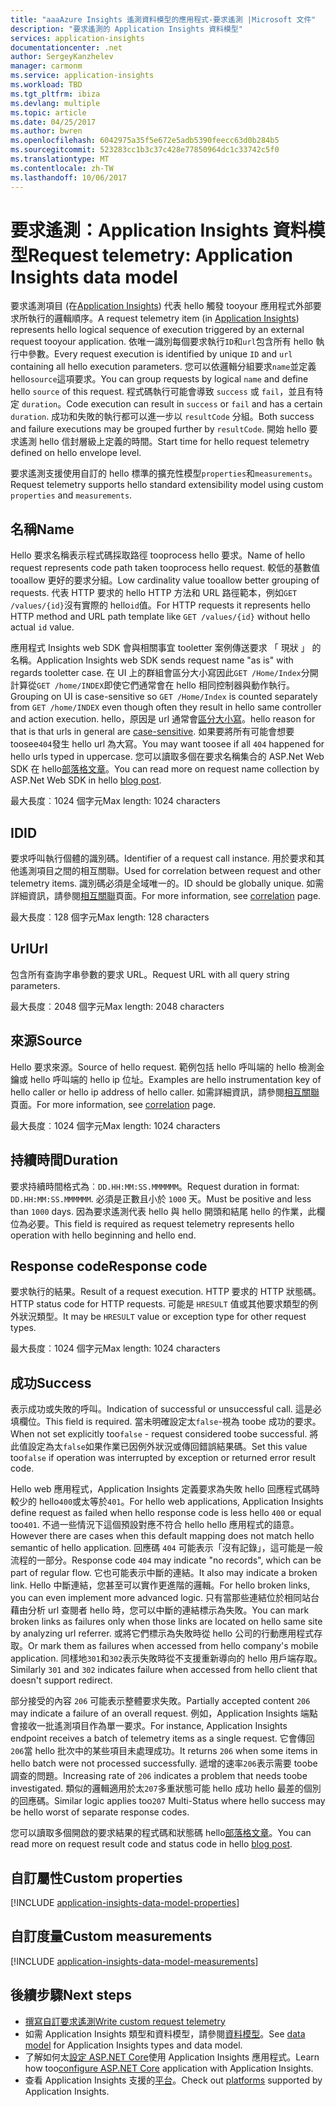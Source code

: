 ```yaml
---
title: "aaaAzure Insights 遙測資料模型的應用程式-要求遙測 |Microsoft 文件"
description: "要求遙測的 Application Insights 資料模型"
services: application-insights
documentationcenter: .net
author: SergeyKanzhelev
manager: carmonm
ms.service: application-insights
ms.workload: TBD
ms.tgt_pltfrm: ibiza
ms.devlang: multiple
ms.topic: article
ms.date: 04/25/2017
ms.author: bwren
ms.openlocfilehash: 6042975a35f5e672e5adb5390feecc63d0b284b5
ms.sourcegitcommit: 523283cc1b3c37c428e77850964dc1c33742c5f0
ms.translationtype: MT
ms.contentlocale: zh-TW
ms.lasthandoff: 10/06/2017
---
```

# <a name="request-telemetry-application-insights-data-model"></a><span data-ttu-id="53845-103">要求遙測：Application Insights 資料模型</span><span class="sxs-lookup"><span data-stu-id="53845-103">Request telemetry: Application Insights data model</span></span>

<span data-ttu-id="53845-104">要求遙測項目 (在[Application Insights](app-insights-overview.md)) 代表 hello 觸發 tooyour 應用程式外部要求所執行的邏輯順序。</span><span class="sxs-lookup"><span data-stu-id="53845-104">A request telemetry item (in [Application Insights](app-insights-overview.md)) represents hello logical sequence of execution triggered by an external request tooyour application.</span></span> <span data-ttu-id="53845-105">依唯一識別每個要求執行`ID`和`url`包含所有 hello 執行中參數。</span><span class="sxs-lookup"><span data-stu-id="53845-105">Every request execution is identified by unique `ID` and `url` containing all hello execution parameters.</span></span> <span data-ttu-id="53845-106">您可以依邏輯分組要求`name`並定義 hello`source`這項要求。</span><span class="sxs-lookup"><span data-stu-id="53845-106">You can group requests by logical `name` and define hello `source` of this request.</span></span> <span data-ttu-id="53845-107">程式碼執行可能會導致 `success` 或 `fail`，並且有特定 `duration`。</span><span class="sxs-lookup"><span data-stu-id="53845-107">Code execution can result in `success` or `fail` and has a certain `duration`.</span></span> <span data-ttu-id="53845-108">成功和失敗的執行都可以進一步以 `resultCode` 分組。</span><span class="sxs-lookup"><span data-stu-id="53845-108">Both success and failure executions may be grouped further by `resultCode`.</span></span> <span data-ttu-id="53845-109">開始 hello 要求遙測 hello 信封層級上定義的時間。</span><span class="sxs-lookup"><span data-stu-id="53845-109">Start time for hello request telemetry defined on hello envelope level.</span></span>

<span data-ttu-id="53845-110">要求遙測支援使用自訂的 hello 標準的擴充性模型`properties`和`measurements`。</span><span class="sxs-lookup"><span data-stu-id="53845-110">Request telemetry supports hello standard extensibility model using custom `properties` and `measurements`.</span></span>

## <a name="name"></a><span data-ttu-id="53845-111">名稱</span><span class="sxs-lookup"><span data-stu-id="53845-111">Name</span></span>

<span data-ttu-id="53845-112">Hello 要求名稱表示程式碼採取路徑 tooprocess hello 要求。</span><span class="sxs-lookup"><span data-stu-id="53845-112">Name of hello request represents code path taken tooprocess hello request.</span></span> <span data-ttu-id="53845-113">較低的基數值 tooallow 更好的要求分組。</span><span class="sxs-lookup"><span data-stu-id="53845-113">Low cardinality value tooallow better grouping of requests.</span></span> <span data-ttu-id="53845-114">代表 HTTP 要求的 hello HTTP 方法和 URL 路徑範本，例如`GET /values/{id}`沒有實際的 hello`id`值。</span><span class="sxs-lookup"><span data-stu-id="53845-114">For HTTP requests it represents hello HTTP method and URL path template like `GET /values/{id}` without hello actual `id` value.</span></span>

<span data-ttu-id="53845-115">應用程式 Insights web SDK 會與相關事宜 tooletter 案例傳送要求 「 現狀 」 的名稱。</span><span class="sxs-lookup"><span data-stu-id="53845-115">Application Insights web SDK sends request name "as is" with regards tooletter case.</span></span> <span data-ttu-id="53845-116">在 UI 上的群組會區分大小寫因此`GET /Home/Index`分開計算從`GET /home/INDEX`即使它們通常會在 hello 相同控制器與動作執行。</span><span class="sxs-lookup"><span data-stu-id="53845-116">Grouping on UI is case-sensitive so `GET /Home/Index` is counted separately from `GET /home/INDEX` even though often they result in hello same controller and action execution.</span></span> <span data-ttu-id="53845-117">hello，原因是 url 通常會[區分大小寫](http://www.w3.org/TR/WD-html40-970708/htmlweb.html)。</span><span class="sxs-lookup"><span data-stu-id="53845-117">hello reason for that is that urls in general are [case-sensitive](http://www.w3.org/TR/WD-html40-970708/htmlweb.html).</span></span> <span data-ttu-id="53845-118">如果要將所有可能會想要 toosee`404`發生 hello url 為大寫。</span><span class="sxs-lookup"><span data-stu-id="53845-118">You may want toosee if all `404` happened for hello urls typed in uppercase.</span></span> <span data-ttu-id="53845-119">您可以讀取多個在要求名稱集合的 ASP.Net Web SDK 在 hello[部落格文章](http://apmtips.com/blog/2015/02/23/request-name-and-url/)。</span><span class="sxs-lookup"><span data-stu-id="53845-119">You can read more on request name collection by ASP.Net Web SDK in hello [blog post](http://apmtips.com/blog/2015/02/23/request-name-and-url/).</span></span>

<span data-ttu-id="53845-120">最大長度︰1024 個字元</span><span class="sxs-lookup"><span data-stu-id="53845-120">Max length: 1024 characters</span></span>

## <a name="id"></a><span data-ttu-id="53845-121">ID</span><span class="sxs-lookup"><span data-stu-id="53845-121">ID</span></span>

<span data-ttu-id="53845-122">要求呼叫執行個體的識別碼。</span><span class="sxs-lookup"><span data-stu-id="53845-122">Identifier of a request call instance.</span></span> <span data-ttu-id="53845-123">用於要求和其他遙測項目之間的相互關聯。</span><span class="sxs-lookup"><span data-stu-id="53845-123">Used for correlation between request and other telemetry items.</span></span> <span data-ttu-id="53845-124">識別碼必須是全域唯一的。</span><span class="sxs-lookup"><span data-stu-id="53845-124">ID should be globally unique.</span></span> <span data-ttu-id="53845-125">如需詳細資訊，請參閱[相互關聯](application-insights-correlation.md)頁面。</span><span class="sxs-lookup"><span data-stu-id="53845-125">For more information, see [correlation](application-insights-correlation.md) page.</span></span>

<span data-ttu-id="53845-126">最大長度︰128 個字元</span><span class="sxs-lookup"><span data-stu-id="53845-126">Max length: 128 characters</span></span>

## <a name="url"></a><span data-ttu-id="53845-127">Url</span><span class="sxs-lookup"><span data-stu-id="53845-127">Url</span></span>

<span data-ttu-id="53845-128">包含所有查詢字串參數的要求 URL。</span><span class="sxs-lookup"><span data-stu-id="53845-128">Request URL with all query string parameters.</span></span>

<span data-ttu-id="53845-129">最大長度︰2048 個字元</span><span class="sxs-lookup"><span data-stu-id="53845-129">Max length: 2048 characters</span></span>

## <a name="source"></a><span data-ttu-id="53845-130">來源</span><span class="sxs-lookup"><span data-stu-id="53845-130">Source</span></span>

<span data-ttu-id="53845-131">Hello 要求來源。</span><span class="sxs-lookup"><span data-stu-id="53845-131">Source of hello request.</span></span> <span data-ttu-id="53845-132">範例包括 hello 呼叫端的 hello 檢測金鑰或 hello 呼叫端的 hello ip 位址。</span><span class="sxs-lookup"><span data-stu-id="53845-132">Examples are hello instrumentation key of hello caller or hello ip address of hello caller.</span></span> <span data-ttu-id="53845-133">如需詳細資訊，請參閱[相互關聯](application-insights-correlation.md)頁面。</span><span class="sxs-lookup"><span data-stu-id="53845-133">For more information, see [correlation](application-insights-correlation.md) page.</span></span>

<span data-ttu-id="53845-134">最大長度︰1024 個字元</span><span class="sxs-lookup"><span data-stu-id="53845-134">Max length: 1024 characters</span></span>

## <a name="duration"></a><span data-ttu-id="53845-135">持續時間</span><span class="sxs-lookup"><span data-stu-id="53845-135">Duration</span></span>

<span data-ttu-id="53845-136">要求持續時間格式為︰`DD.HH:MM:SS.MMMMMM`。</span><span class="sxs-lookup"><span data-stu-id="53845-136">Request duration in format: `DD.HH:MM:SS.MMMMMM`.</span></span> <span data-ttu-id="53845-137">必須是正數且小於 `1000` 天。</span><span class="sxs-lookup"><span data-stu-id="53845-137">Must be positive and less than `1000` days.</span></span> <span data-ttu-id="53845-138">因為要求遙測代表 hello 與 hello 開頭和結尾 hello 的作業，此欄位為必要。</span><span class="sxs-lookup"><span data-stu-id="53845-138">This field is required as request telemetry represents hello operation with hello beginning and hello end.</span></span>

## <a name="response-code"></a><span data-ttu-id="53845-139">Response code</span><span class="sxs-lookup"><span data-stu-id="53845-139">Response code</span></span>

<span data-ttu-id="53845-140">要求執行的結果。</span><span class="sxs-lookup"><span data-stu-id="53845-140">Result of a request execution.</span></span> <span data-ttu-id="53845-141">HTTP 要求的 HTTP 狀態碼。</span><span class="sxs-lookup"><span data-stu-id="53845-141">HTTP status code for HTTP requests.</span></span> <span data-ttu-id="53845-142">可能是 `HRESULT` 值或其他要求類型的例外狀況類型。</span><span class="sxs-lookup"><span data-stu-id="53845-142">It may be `HRESULT` value or exception type for other request types.</span></span>

<span data-ttu-id="53845-143">最大長度︰1024 個字元</span><span class="sxs-lookup"><span data-stu-id="53845-143">Max length: 1024 characters</span></span>

## <a name="success"></a><span data-ttu-id="53845-144">成功</span><span class="sxs-lookup"><span data-stu-id="53845-144">Success</span></span>

<span data-ttu-id="53845-145">表示成功或失敗的呼叫。</span><span class="sxs-lookup"><span data-stu-id="53845-145">Indication of successful or unsuccessful call.</span></span> <span data-ttu-id="53845-146">這是必填欄位。</span><span class="sxs-lookup"><span data-stu-id="53845-146">This field is required.</span></span> <span data-ttu-id="53845-147">當未明確設定太`false`-視為 toobe 成功的要求。</span><span class="sxs-lookup"><span data-stu-id="53845-147">When not set explicitly too`false` - request considered toobe successful.</span></span> <span data-ttu-id="53845-148">將此值設定為太`false`如果作業已因例外狀況或傳回錯誤結果碼。</span><span class="sxs-lookup"><span data-stu-id="53845-148">Set this value too`false` if operation was interrupted by exception or returned error result code.</span></span>

<span data-ttu-id="53845-149">Hello web 應用程式，Application Insights 定義要求為失敗 hello 回應程式碼時較少的 hello`400`或太等於`401`。</span><span class="sxs-lookup"><span data-stu-id="53845-149">For hello web applications, Application Insights define request as failed when hello response code is less hello `400` or equal too`401`.</span></span> <span data-ttu-id="53845-150">不過一些情況下這個預設對應不符合 hello hello 應用程式的語意。</span><span class="sxs-lookup"><span data-stu-id="53845-150">However there are cases when this default mapping does not match hello semantic of hello application.</span></span> <span data-ttu-id="53845-151">回應碼 `404` 可能表示「沒有記錄」，這可能是一般流程的一部分。</span><span class="sxs-lookup"><span data-stu-id="53845-151">Response code `404` may indicate "no records", which can be part of regular flow.</span></span> <span data-ttu-id="53845-152">它也可能表示中斷的連結。</span><span class="sxs-lookup"><span data-stu-id="53845-152">It also may indicate a broken link.</span></span> <span data-ttu-id="53845-153">Hello 中斷連結，您甚至可以實作更進階的邏輯。</span><span class="sxs-lookup"><span data-stu-id="53845-153">For hello broken links, you can even implement more advanced logic.</span></span> <span data-ttu-id="53845-154">只有當那些連結位於相同站台藉由分析 url 查閱者 hello 時，您可以中斷的連結標示為失敗。</span><span class="sxs-lookup"><span data-stu-id="53845-154">You can mark broken links as failures only when those links are located on hello same site by analyzing url referrer.</span></span> <span data-ttu-id="53845-155">或將它們標示為失敗時從 hello 公司的行動應用程式存取。</span><span class="sxs-lookup"><span data-stu-id="53845-155">Or mark them as failures when accessed from hello company's mobile application.</span></span> <span data-ttu-id="53845-156">同樣地`301`和`302`表示失敗時從不支援重新導向的 hello 用戶端存取。</span><span class="sxs-lookup"><span data-stu-id="53845-156">Similarly `301` and `302` indicates failure when accessed from hello client that doesn't support redirect.</span></span>

<span data-ttu-id="53845-157">部分接受的內容 `206` 可能表示整體要求失敗。</span><span class="sxs-lookup"><span data-stu-id="53845-157">Partially accepted content `206` may indicate a failure of an overall request.</span></span> <span data-ttu-id="53845-158">例如，Application Insights 端點會接收一批遙測項目作為單一要求。</span><span class="sxs-lookup"><span data-stu-id="53845-158">For instance, Application Insights endpoint receives a batch of telemetry items as a single request.</span></span> <span data-ttu-id="53845-159">它會傳回`206`當 hello 批次中的某些項目未處理成功。</span><span class="sxs-lookup"><span data-stu-id="53845-159">It returns `206` when some items in hello batch were not processed successfully.</span></span> <span data-ttu-id="53845-160">遞增的速率`206`表示需要 toobe 調查的問題。</span><span class="sxs-lookup"><span data-stu-id="53845-160">Increasing rate of `206` indicates a problem that needs toobe investigated.</span></span> <span data-ttu-id="53845-161">類似的邏輯適用於太`207`多重狀態可能 hello 成功 hello 最差的個別的回應碼。</span><span class="sxs-lookup"><span data-stu-id="53845-161">Similar logic applies too`207` Multi-Status where hello success may be hello worst of separate response codes.</span></span>

<span data-ttu-id="53845-162">您可以讀取多個開啟的要求結果的程式碼和狀態碼 hello[部落格文章](http://apmtips.com/blog/2016/12/03/request-success-and-response-code/)。</span><span class="sxs-lookup"><span data-stu-id="53845-162">You can read more on request result code and status code in hello [blog post](http://apmtips.com/blog/2016/12/03/request-success-and-response-code/).</span></span>

## <a name="custom-properties"></a><span data-ttu-id="53845-163">自訂屬性</span><span class="sxs-lookup"><span data-stu-id="53845-163">Custom properties</span></span>

[!INCLUDE [application-insights-data-model-properties](../../includes/application-insights-data-model-properties.md)]

## <a name="custom-measurements"></a><span data-ttu-id="53845-164">自訂度量</span><span class="sxs-lookup"><span data-stu-id="53845-164">Custom measurements</span></span>

[!INCLUDE [application-insights-data-model-measurements](../../includes/application-insights-data-model-measurements.md)]

## <a name="next-steps"></a><span data-ttu-id="53845-165">後續步驟</span><span class="sxs-lookup"><span data-stu-id="53845-165">Next steps</span></span>

- [<span data-ttu-id="53845-166">撰寫自訂要求遙測</span><span class="sxs-lookup"><span data-stu-id="53845-166">Write custom request telemetry</span></span>](app-insights-api-custom-events-metrics.md#trackrequest)
- <span data-ttu-id="53845-167">如需 Application Insights 類型和資料模型，請參閱[資料模型](application-insights-data-model.md)。</span><span class="sxs-lookup"><span data-stu-id="53845-167">See [data model](application-insights-data-model.md) for Application Insights types and data model.</span></span>
- <span data-ttu-id="53845-168">了解如何太[設定 ASP.NET Core](app-insights-asp-net.md)使用 Application Insights 應用程式。</span><span class="sxs-lookup"><span data-stu-id="53845-168">Learn how too[configure ASP.NET Core](app-insights-asp-net.md) application with Application Insights.</span></span>
- <span data-ttu-id="53845-169">查看 Application Insights 支援的[平台](app-insights-platforms.md)。</span><span class="sxs-lookup"><span data-stu-id="53845-169">Check out [platforms](app-insights-platforms.md) supported by Application Insights.</span></span>
